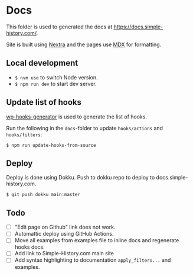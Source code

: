 # Docs

This folder is used to generated the docs at https://docs.simple-history.com/.

Site is built using [Nextra](https://github.com/shuding/nextra) and the pages use [MDX](https://mdxjs.com/) for formatting.

## Local development

- `$ nvm use` to switch Node version.
- `$ npm run dev` to start dev server.

## Update list of hooks

[wp-hooks-generator](https://github.com/johnbillion/wp-hooks-generator) is used to generate the list of hooks.

Run the following in the `docs`-folder to update `hooks/actions` and `hooks/filters`:

    $ npm run update-hooks-from-source

## Deploy

Deploy is done using Dokku. Push to dokku repo to deploy to docs.simple-history.com.

    $ git push dokku main:master

## Todo

- [ ] "Edit page on Github" link does not work.
- [ ] Automattic deploy using GitHub Actions.
- [ ] Move all examples from examples file to inline docs and regenerate hooks docs.
- [ ] Add link to Simple-History.com main site
- [ ] Add syntax highlighting to documentation `apply_filters...` and examples.
